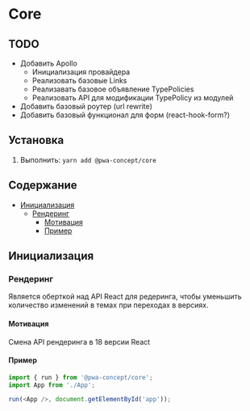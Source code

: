 # Core

## TODO
- Добавить Apollo
    - Инициализация провайдера
    - Реализовать базовые Links
    - Реализавать базовое объявление TypePolicies
    - Реализовать API для модификации TypePolicy из модулей
- Добавить базовый роутер (url rewrite)
- Добавить базовый функционал для форм (react-hook-form?)

## Установка
1. Выполнить: `yarn add @pwa-concept/core`

## Содержание
- [Инициализация](#init)
    - [Рендеринг](#init_render)
        - [Мотивация](#init_render_motivation)
        - [Пример](#init_render_example)

## Инициализация <a name="init"></a>
### Рендеринг <a name="init_render"></a>
Является оберткой над API React для редеринга, чтобы уменьшить количество изменений в темах при переходах в версиях.

#### Мотивация <a name="init_render_motivation"></a>
Смена API рендеринга в 18 версии React

#### Пример <a name="init_render_example"></a>
```js
import { run } from '@pwa-concept/core';
import App from './App';

run(<App />, document.getElementById('app'));
```